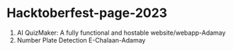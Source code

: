 # Hacktoberfest-page-2023
1. AI QuizMaker: A fully functional and hostable website/webapp-Adamay
2. Number Plate Detection E-Chalaan-Adamay
